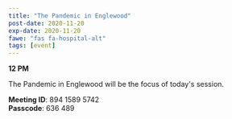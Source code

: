 ```yaml
---
title: "The Pandemic in Englewood"
post-date: 2020-11-20
exp-date: 2020-11-20
fawe: "fas fa-hospital-alt"
tags: [event]
---
```

**12 PM**

The Pandemic in Englewood will be the focus of today's session.

<p class="text-danger"><b>Meeting ID</b>: 894 1589 5742
<br>
<b>Passcode</b>: 636 489
</p>